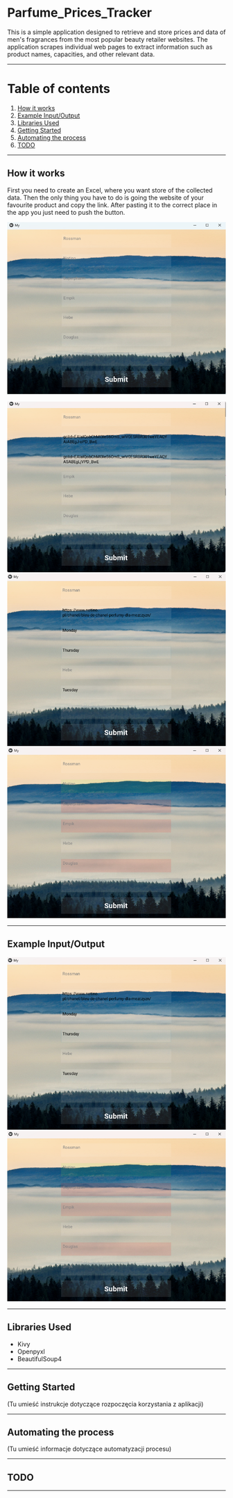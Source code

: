# Parfume_Prices_Tracker
This is a simple application designed to retrieve and store prices and data of men's fragrances from the most popular beauty retailer websites. The application scrapes individual web pages to extract information such as product names, capacities, and other relevant data.

---
# Table of contents
1. [How it works](#how-it-works)
2. [Example Input/Output](#example-inputoutput)
3. [Libraries Used](#libraries-used)
4. [Getting Started](#getting-started)
5. [Automating the process](#automating-the-process)
6. [TODO](#todo)
---
## How it works
First you need to create an Excel, where you want store of the collected data. Then the only thing you have to do is going the website of your favourite product and copy the link. After pasting it to the correct place in the app you just need to push the button.

![Basic app view](Images/Zrzut%20ekranu%202023-05-26%20125647.png)

![Pasting the links](Images/Zrzut%20ekranu%202023-05-26%20130127.png)
![Wrong links](Images/Zrzut%20ekranu%202023-05-26%20130600.png)
![GREEN=OK RED=WRONG LNK](Images/Zrzut%20ekranu%202023-05-26%20130631.png)

---

## Example Input/Output
![Input](Images/Zrzut%20ekranu%202023-05-26%20130600.png)
![Output](Images/Zrzut%20ekranu%202023-05-26%20130631.png)


---
## Libraries Used
- Kivy
- Openpyxl
- BeautifulSoup4

---
## Getting Started
(Tu umieść instrukcje dotyczące rozpoczęcia korzystania z aplikacji)

---
## Automating the process
(Tu umieść informacje dotyczące automatyzacji procesu)

---
## TODO

---
